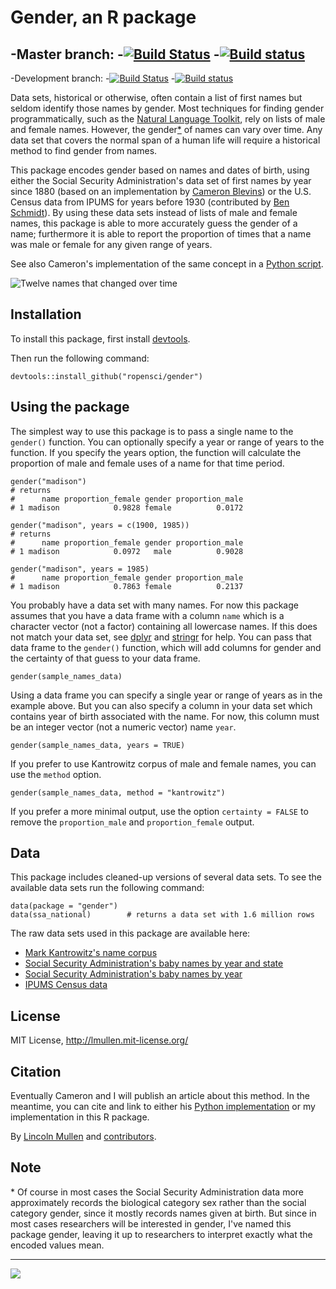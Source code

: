 # Gender, an R package

-Master branch:
-[![Build Status](https://travis-ci.org/ropensci/gender.svg?branch=master)](https://travis-ci.org/ropensci/gender)
-[![Build status](https://ci.appveyor.com/api/projects/status/56q80n66voo9rks2/branch/master)](https://ci.appveyor.com/project/lmullen/gender/branch/master)
-
-Development branch:
-[![Build Status](https://travis-ci.org/ropensci/gender.svg?branch=develop)](https://travis-ci.org/ropensci/gender)
-[![Build status](https://ci.appveyor.com/api/projects/status/56q80n66voo9rks2/branch/develop)](https://ci.appveyor.com/project/lmullen/gender/branch/develop)

Data sets, historical or otherwise, often contain a list of first names
but seldom identify those names by gender. Most techniques for finding
gender programmatically, such as the [Natural Language Toolkit][], rely
on lists of male and female names. However, the gender[\*][] of names
can vary over time. Any data set that covers the normal span of a human
life will require a historical method to find gender from names.

This package encodes gender based on names and dates of birth, using
either the Social Security Administration's data set of first names by
year since 1880 (based on an implementation by [Cameron Blevins][]) or
the U.S. Census data from IPUMS for years before 1930 (contributed by
[Ben Schmidt][]). By using these data sets instead of lists of male and
female names, this package is able to more accurately guess the gender
of a name; furthermore it is able to report the proportion of times that
a name was male or female for any given range of years.

See also Cameron's implementation of the same concept in a [Python
script][].

![Twelve names that changed over time][]

## Installation

To install this package, first install [devtools][].

Then run the following command:

    devtools::install_github("ropensci/gender")

## Using the package

The simplest way to use this package is to pass a single name to the
`gender()` function. You can optionally specify a year or range of years
to the function. If you specify the years option, the function will
calculate the proportion of male and female uses of a name for that time
period.

    gender("madison")
    # returns
    #      name proportion_female gender proportion_male
    # 1 madison            0.9828 female          0.0172

    gender("madison", years = c(1900, 1985))
    # returns
    #      name proportion_female gender proportion_male
    # 1 madison            0.0972   male          0.9028

    gender("madison", years = 1985)
    #      name proportion_female gender proportion_male
    # 1 madison            0.7863 female          0.2137

You probably have a data set with many names. For now this package
assumes that you have a data frame with a column `name` which is a
character vector (not a factor) containing all lowercase names. If this
does not match your data set, see [dplyr][] and [stringr][] for help.
You can pass that data frame to the `gender()` function, which will add
columns for gender and the certainty of that guess to your data frame.

    gender(sample_names_data)

Using a data frame you can specify a single year or range of years as in
the example above. But you can also specify a column in your data set
which contains year of birth associated with the name. For now, this
column must be an integer vector (not a numeric vector) name `year`.

    gender(sample_names_data, years = TRUE)

If you prefer to use Kantrowitz corpus of male and female names, you can
use the `method` option.

    gender(sample_names_data, method = "kantrowitz")

If you prefer a more minimal output, use the option `certainty = FALSE`
to remove the `proportion_male` and `proportion_female` output.

## Data

This package includes cleaned-up versions of several data sets. To see
the available data sets run the following command:

    data(package = "gender")
    data(ssa_national)        # returns a data set with 1.6 million rows

The raw data sets used in this package are available here:

-   [Mark Kantrowitz's name corpus][]
-   [Social Security Administration's baby names by year and state][]
-   [Social Security Administration's baby names by year][]
-   [IPUMS Census data][]

## License

MIT License, <http://lmullen.mit-license.org/>

## Citation

Eventually Cameron and I will publish an article about this method. In
the meantime, you can cite and link to either his [Python
implementation][Python script] or my implementation in this R package.

By [Lincoln Mullen][] and [contributors][].

## Note

<a name="gender-vs-sex"></a>\* Of course in most cases the Social
Security Administration data more approximately records the biological
category sex rather than the social category gender, since it mostly
records names given at birth. But since in most cases researchers will
be interested in gender, I've named this package gender, leaving it up
to researchers to interpret exactly what the encoded values mean.


---

[![](http://ropensci.org/public_images/github_footer.png)](http://ropensci.org)

  [Natural Language Toolkit]: http://www.nltk.org/
  [\*]: #gender-vs-sex
  [Cameron Blevins]: http://www.cameronblevins.org/
  [Ben Schmidt]: http://benschmidt.org/
  [Python script]: https://github.com/cblevins/Gender-ID-By-Time
  [Twelve names that changed over time]: https://raw.github.com/lmullen/gender/master/changing-names.png
  [devtools]: https://github.com/hadley/devtools
  [dplyr]: https://github.com/hadley/dplyr
  [stringr]: https://github.com/hadley/stringr
  [Mark Kantrowitz's name corpus]: http://www.cs.cmu.edu/afs/cs/project/ai-repository/ai/areas/nlp/corpora/names/0.html
  [Social Security Administration's baby names by year and state]: http://catalog.data.gov/dataset/baby-names-from-social-security-card-applications-data-by-state-and-district-of-
  [Social Security Administration's baby names by year]: http://catalog.data.gov/dataset/baby-names-from-social-security-card-applications-national-level-data
  [IPUMS Census data]: https://usa.ipums.org/
  [Lincoln Mullen]: http://lincolnmullen.com
  [contributors]: https://github.com/ropensci/gender/graphs/contributors
